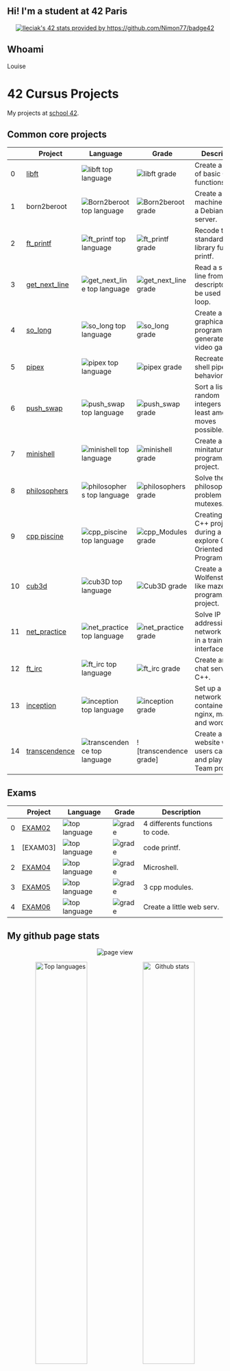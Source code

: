 ## Hi! I'm a student at 42 Paris

<p align="center">
	<a href="https://github.com/LouiseLeciak/COMMON-CORE-42">
	<img src="https://badge.nimon.fr/api/v2/cm3y9cjkx1204001l6bhfoyb1y/stats?cursusId=21&coalitionId=48" alt="lleciak's 42 stats provided by https://github.com/Nimon77/badge42" /></a>
</p>

## Whoami

Louise

# 42 Cursus Projects

My projects at  [school 42](https://42.fr/en/homepage/).


## Common core projects

|     | Project                                                          | Language                                                                                                                  | Grade                                                                                              | Description                                                                     |
| --- | ---------------------------------------------------------------- | ------------------------------------------------------------------------------------------------------------------------- | -------------------------------------------------------------------------------------------------- | ------------------------------------------------------------------------------- |
| 0   | [libft](https://github.com/LouiseLeciak/LIBFT-42)                       | ![libft top language](https://img.shields.io/badge/c-100%25-purple)                       | ![libft grade](https://badge.nimon.fr/api/v2/cm3y9cjkx1204001l6bhfoyb1y/project/3392585)            | Create a library of basic C functions.                                          |
| 1   | born2beroot           | ![Born2beroot top language](https://img.shields.io/badge/language-none-purple)           | ![Born2beroot grade](https://badge.nimon.fr/api/v2/cm3y9cjkx1204001l6bhfoyb1y/project/3417222)      | Create a virtual machine to host a Debian server.                               |
| 2   | [ft_printf](https://github.com/LouiseLeciak/FT_PRINTF-42)               | ![ft_printf top language](https://img.shields.io/badge/c-100%25-purple)               | ![ft_printf grade](https://badge.nimon.fr/api/v2/cm3y9cjkx1204001l6bhfoyb1y/project/3410670)        | Recode the standard C library function, printf.                                 |
| 3   | [get_next_line](https://github.com/LouiseLeciak/GETNEXTLINE-42)                 | ![get_next_line top language](https://img.shields.io/badge/c-100%25-purple)       | ![get_next_line grade](https://badge.nimon.fr/api/v2/cm3y9cjkx1204001l6bhfoyb1y/project/3423480)    | Read a single line from a file descriptor, can be used in a loop.               |
| 4   | [so_long](https://github.com/LouiseLeciak/SO_LONG-42)                 | ![so_long top language](https://img.shields.io/badge/c-100%25-purple)                 | ![so_long grade](https://badge.nimon.fr/api/v2/cm3y9cjkx1204001l6bhfoyb1y/project/3450900)         | Create a graphical program to generate a 2D video game . |
| 5   | [pipex](https://github.com/LouiseLeciak/PIPEX-42)                       | ![pipex top language](https://img.shields.io/badge/c-100%25-purple)                       | ![pipex grade](https://badge.nimon.fr/api/v2/cm3y9cjkx1204001l6bhfoyb1y/project/3578442)            | Recreate the shell pipe behavior.                                               |
| 6   | [push_swap](https://github.com/LouiseLeciak/PUSH_SWAP-42)               | ![push_swap top language](https://img.shields.io/badge/c-100%25-purple)               | ![push_swap grade](https://badge.nimon.fr/api/v2/cm3y9cjkx1204001l6bhfoyb1y/project/3501978)        | Sort a list of random integers in the least amount of moves possible.           |
| 7   | [minishell](https://github.com/LouiseLeciak/MINISHELL-42)               | ![minishell top language](https://img.shields.io/badge/c-100%25-purple)               | ![minishell grade](https://badge.nimon.fr/api/v2/cm3y9cjkx1204001l6bhfoyb1y/project/3501978)         | Create a minitature shell program. Team project.                                |
| 8   | [philosophers](https://github.com/LouiseLeciak/PHILOSOPHER-42)         | ![philosophers top language](https://img.shields.io/badge/c-100%25-purple)         | ![philosophers grade](https://badge.nimon.fr/api/v2/cm3y9cjkx1204001l6bhfoyb1y/project/3609964)     | Solve the dining philosophers problem with mutexes.                          |
| 9   | [cpp piscine](https://github.com/LouiseLeciak/MODULE_CPP-42)      | ![cpp_piscine top language](https://img.shields.io/badge/c++-100%25-purple)           | ![cpp_Modules grade](https://badge.nimon.fr/api/v2/cm3y9cjkx1204001l6bhfoyb1y/project/3980047)      | Creating small C++ projects during a rush to explore Object-Oriented Programming. |
| 10   | [cub3d](https://github.com/LouiseLeciak/CUB3D-42)                   | ![cub3D top language](https://img.shields.io/badge/c-100%25-purple)                       | ![Cub3D grade](https://badge.nimon.fr/api/v2/cm3y9cjkx1204001l6bhfoyb1y/project/3930267)            | Create a Wolfenstein3D-like maze program. Team project.                         |
| 11   | [net_practice](https://github.com/LouiseLeciak/NETPRACTICE-42)         | ![net_practice top language](https://img.shields.io/badge/language-none-purple)         | ![net_practice grade](https://badge.nimon.fr/api/v2/cm3y9cjkx1204001l6bhfoyb1y/project/3956595)     | Solve IP addressing and network issues in a training interface.                 |
| 12   | [ft_irc](https://github.com/LouiseLeciak/IRC-42)                     | ![ft_irc top language](https://img.shields.io/github/languages/top/lleciak/ft_irc?style=flat-square)                     | ![ft_irc grade](https://badge.nimon.fr/api/v2/cm3y9cjkx1204001l6bhfoyb1y/project/3956595)           | Create an IRC chat server in C++.                                 |
| 13   | [inception](https://github.com/LouiseLeciak/INCEPTION-42)               | ![inception top language](https://img.shields.io/badge/dockerfile-60.1%25-purple)               | ![inception grade](https://badge.nimon.fr/api/v2/cm3y9cjkx1204001l6bhfoyb1y/project/4003554)        | Set up a Docker network with containers for nginx, mariadb, and wordpress.      |
| 14   | [transcendence](https://github.com/42rave/TRANSCENDANCE-42) | ![transcendence top language](https://img.shields.io/github/languages/top/lleciak/ft_irc?style=flat-square) | ![transcendence grade] | Create a website where users can chat and play pong. Team project.              |


## Exams

|     | Project                                                          | Language                                                                                                                  | Grade                                                                                              | Description                                                                     |
| --- | ---------------------------------------------------------------- | ------------------------------------------------------------------------------------------------------------------------- | -------------------------------------------------------------------------------------------------- | ------------------------------------------------------------------------------- |
| 0   | [EXAM02](https://github.com/LouiseLeciak/LIBFT-42)                       | ![top language](https://img.shields.io/badge/c-100%25-purple)                       | ![grade](https://badge.nimon.fr/api/v2/cm3y9cjkx1204001l6bhfoyb1y/project/3392585)            | 4 differents functions to code.                                          |
| 1   | [EXAM03]           | ![top language](https://img.shields.io/badge/language-none-purple)           | ![grade](https://badge.nimon.fr/api/v2/cm3y9cjkx1204001l6bhfoyb1y/project/3417222)      | code printf.                               |
| 2   | [EXAM04](https://github.com/LouiseLeciak/FT_PRINTF-42)               | ![top language](https://img.shields.io/badge/c-100%25-purple)               | ![grade](https://badge.nimon.fr/api/v2/cm3y9cjkx1204001l6bhfoyb1y/project/3410670)        | Microshell.                                 |
| 3   | [EXAM05](https://github.com/LouiseLeciak/GETNEXTLINE-42)                 | ![top language](https://img.shields.io/badge/c-100%25-purple)       | ![grade](https://badge.nimon.fr/api/v2/cm3y9cjkx1204001l6bhfoyb1y/project/3423480)    | 3 cpp modules.               |
| 4   | [EXAM06](https://github.com/LouiseLeciak/SO_LONG-42)                 | ![top language](https://img.shields.io/badge/c-100%25-purple)                 | ![grade](https://badge.nimon.fr/api/v2/cm3y9cjkx1204001l6bhfoyb1y/project/3450900)         | Create a little web serv.



## My github page stats
<p align="center">
	<!-- page view -->
	<img align="center"
		alt="page view"
		src="https://komarev.com/ghpvc/?username=LouiseLeciak&style=for-the-badge&abbreviated=true"
	/>
</p>

<div align="center">
	<p align="center">
		<img
			width="49%"
			alt="Top languages"
			loading="eager"
			src="https://github-readme-stats-git-master-lleciak-projects.vercel.app/api/top-langs/?username=louiseleciak&hide=java,html,css,roff&layout=compact&theme=tokyonight&hide_title=false"
		/>
		<img 
			width="49%"
			alt="Github stats"
			loading="eager"
			src="https://github-readme-stats-git-master-lleciak-projects.vercel.app/api?username=louiseleciak&theme=tokyonight&show_icons=true&hide_rank=true&hide=issues&hide_title=false"
		/>
</div>
